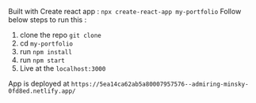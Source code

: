 Built with Create react app : `npx create-react-app my-portfolio`
Follow below steps to run this :
1. clone the repo `git clone`
2. cd `my-portfolio`
3. run `npm install`
4. run `npm start`
5. Live at the `localhost:3000`

App is deployed at `https://5ea14ca62ab5a80007957576--admiring-minsky-0fd8ed.netlify.app/`
